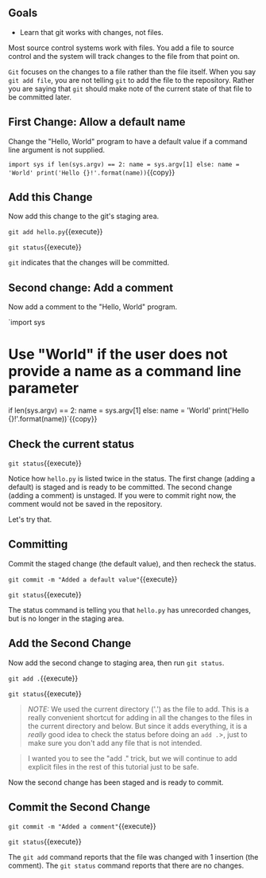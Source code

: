 ## Goals

* Learn that git works with changes, not files.

Most source control systems work with files.  You add a file to
source control and the system will track changes to the file from that
point on.

`Git` focuses on the changes to a file rather than the file itself.
When you say `git add file`, you are not telling `git` to add the file
to the repository.  Rather you are saying that `git` should make note of
the current state of that file to be committed later.

## First Change: Allow a default name

Change the "Hello, World" program to have a default value if a
command line argument is not supplied.


`import sys
if len(sys.argv) == 2:
    name = sys.argv[1]
else:
    name = 'World'
print('Hello {}!'.format(name))`{{copy}}

## Add this Change

Now add this change to the git's staging area.

`git add hello.py`{{execute}}

`git status`{{execute}}

`git` indicates that the changes will be committed.

## Second change: Add a comment

Now add a comment to the "Hello, World" program.

`import sys
 # Use "World" if the user does not provide a name as a command line parameter
if len(sys.argv) == 2:
    name = sys.argv[1]
else:
    name = 'World'
print('Hello {}!'.format(name))`{{copy}}

## Check the current status

`git status`{{execute}}

Notice how `hello.py` is listed twice in the status.  The first
change (adding a default) is staged and is ready to be committed.  The
second change (adding a comment) is unstaged.  If you were to commit
right now, the comment would not be saved in the repository.

Let's try that.

## Committing

Commit the staged change (the default value), and then recheck the
status.

`git commit -m "Added a default value"`{{execute}}

`git status`{{execute}}

The status command is telling you that `hello.py` has unrecorded changes,
but is no longer in the staging area.

## Add the Second Change

Now add the second change to staging area, then run `git status`.

`git add .`{{execute}}

`git status`{{execute}}

>*NOTE:* We used the current directory ('.') as the
file to add.  This is a really convenient shortcut for adding in all
the changes to the files in the current directory and below.  But
since it adds everything, it is a _really_ good idea to check the status
before doing an `add .`>, just to make sure you don't add any
file that is not intended.

>I wanted you to see the "add ." trick, but we will continue to add
explicit files in the rest of this tutorial just to be safe.

Now the second change has been staged and is ready to commit.

## Commit the Second Change

`git commit -m "Added a comment"`{{execute}}

`git status`{{execute}}

The `git add` command reports that the file was changed with 1 insertion (the comment).  The `git status` command reports that there are no changes.
